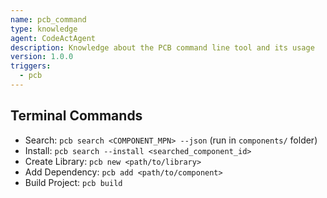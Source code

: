 ```yaml
---
name: pcb_command
type: knowledge
agent: CodeActAgent
description: Knowledge about the PCB command line tool and its usage
version: 1.0.0
triggers:
  - pcb
---
```


## Terminal Commands
- Search: `pcb search <COMPONENT_MPN> --json` (run in `components/` folder)
- Install: `pcb search --install <searched_component_id>`
- Create Library: `pcb new <path/to/library>`
- Add Dependency: `pcb add <path/to/component>`
- Build Project: `pcb build`
